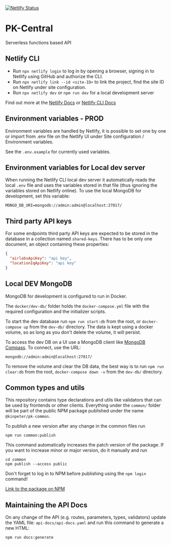 [![Netlify Status](https://api.netlify.com/api/v1/badges/4392a538-26c9-440f-8182-b09de5e6177a/deploy-status)](https://app.netlify.com/sites/pk-central/deploys)

# PK-Central

Serverless functions based API

## Netlify CLI

- Run `npx netlify login` to log in by opening a browser, signing in to Netlify using GitHub and authorize the CLI.
- Run `npx netlify link --id <site-ID>` to link the project, find the site ID on Netlify under site configuration.
- Run `npx netlify dev` or `npm run dev` for a local development server

Find out more at the [Netlify Docs](https://docs.netlify.com/cli/get-started/) or [Netlify CLI Docs](https://cli.netlify.com/)

## Environment variables - PROD

Environment variables are handled by Netlify, it is possible to set one by one or import from .env file on the Netlify UI under Site configuration / Environment variables.

See the `.env.example` for currently used variables.

## Environment variables for Local dev server

When running the Netlify CLI local dev server it automatically reads the local `.env` file and uses the variables stored in that file (thus ignoring the variables stored on Netlify online). 
To use the local MongoDB for development, set this variable:
```shell
MONGO_DB_URI=mongodb://admin:admin@localhost:27017/
```

## Third party API keys

For some endpoints third party API keys are expected to be stored in the database in a collection named `shared-keys`. There has to be only one document, an object containing these properties:

```json
{
  "airlabsApiKey": "api key",
  "locationIqApiKey": "api key"
}
```

## Local DEV MongoDB

MongoDB for development is configured to run in Docker.

The `docker/dev-db/` folder holds the `docker-compose.yml` file with the required configuration and the initializer scripts.

To start the dev database run `npm run start:db` from the root, or `docker-compose up` from the `dev-db/` directory. The data is kept using a docker volume, so as long as you don't delete the volume, it will persist.

To access the dev DB on a UI use a MongoDB client like [MongoDB Compass](https://www.mongodb.com/products/tools/compass). To connect, use the URL:
```
mongodb://admin:admin@localhost:27017/
```

To remove the volume and clear the DB data, the best way is to run `npm run clear:db` from the root, `docker-compose down -v` from the `dev-db/` directory.


## Common types and utils

This repository contains type declarations and utils like validators that can be used by frontends or other clients.
Everything under the `common/` folder will be part of the public NPM package published under the name `@kinpeter/pk-common`.

To publish a new version after any change in the common files run
```shell
npm run common:publish
```

This command automatically increases the patch version of the package. If you want to increase minor or major version, do it manually and run 
```shell
cd common
npm publish --access public
```

Don't forget to log in to NPM before publishing using the `npm login` command!

[Link to the package on NPM](https://www.npmjs.com/package/@kinpeter/pk-common)

## Maintaining the API Docs

On any change of the API (e.g. routes, parameters, types, validators) update the YAML file: `api-docs/api-docs.yaml` and run this command to generate a new HTML:
```shell
npm run docs:generate
```
